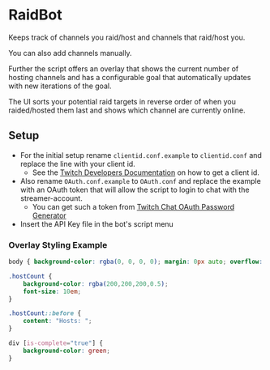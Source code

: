 # RaidBot

Keeps track of channels you raid/host and channels that raid/host you.

You can also add channels manually.

Further the script offers an overlay that shows the current number of hosting channels and has a configurable goal that automatically
updates with new iterations of the goal.

The UI sorts your potential raid targets in reverse order of when you raided/hosted them last and shows which channel are currently online.

## Setup

* For the initial setup rename `clientid.conf.example` to `clientid.conf` and replace the line with your client id.
  * See the [Twitch Developers Documentation](https://dev.twitch.tv/docs/authentication/#registration) on how to get a client id.
* Also rename `OAuth.conf.example` to `OAuth.conf` and replace the example with an OAuth token that will allow the script to login to chat with the streamer-account.
  * You can get such a token from [Twitch Chat OAuth Password Generator](https://twitchapps.com/tmi)
* Insert the API Key file in the bot's script menu

### Overlay Styling Example

```css
body { background-color: rgba(0, 0, 0, 0); margin: 0px auto; overflow: hidden; }

.hostCount {
    background-color: rgba(200,200,200,0.5);
    font-size: 10em;
}

.hostCount::before {
    content: "Hosts: ";
}

div [is-complete="true"] {
    background-color: green;
}
```
